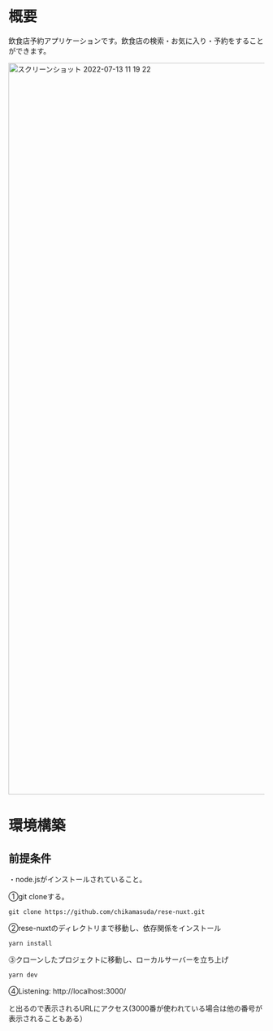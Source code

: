 # 概要
飲食店予約アプリケーションです。飲食店の検索・お気に入り・予約をすることができます。  

<img width="1440" alt="スクリーンショット 2022-07-13 11 19 22" src="https://user-images.githubusercontent.com/66733811/178637349-ae818951-bbdd-4290-9ead-6d77d18a4bda.png">



# 環境構築

## 前提条件　　
・node.jsがインストールされていること。  

①git cloneする。
```
git clone https://github.com/chikamasuda/rese-nuxt.git
```

②rese-nuxtのディレクトリまで移動し、依存関係をインストール
```
yarn install
```

⓷クローンしたプロジェクトに移動し、ローカルサーバーを立ち上げ
```
yarn dev
``` 

④Listening: http://localhost:3000/　　　　

と出るので表示されるURLにアクセス(3000番が使われている場合は他の番号が表示されることもある）
